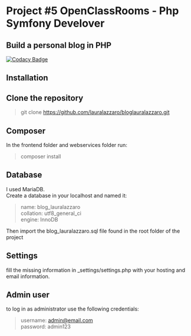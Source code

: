 # Project #5 OpenClassRooms - Php Symfony Develover
## Build a personal blog in PHP

[![Codacy Badge](https://app.codacy.com/project/badge/Grade/9871011e640147deb9c91dbfca17b4a4)](https://www.codacy.com/gh/lauralazzaro/bloglauralazzaro/dashboard?utm_source=github.com&amp;utm_medium=referral&amp;utm_content=lauralazzaro/bloglauralazzaro&amp;utm_campaign=Badge_Grade)

## Installation

## Clone the repository
>git clone https://github.com/lauralazzaro/bloglauralazzaro.git

## Composer
In the frontend folder and webservices folder run:
>composer install

## Database
I used MariaDB.  
Create a database in your localhost and named it:
> name: blog_lauralazzaro  
> collation: utf8_general_ci  
> engine: InnoDB

Then import the blog_lauralazzaro.sql file found in the root folder of the project

## Settings
fill the missing information in _settings/settings.php with your hosting and email information.

## Admin user
to log in as administrator use the following credentials:

> username: admin@email.com  
> password: admin123

